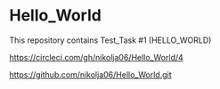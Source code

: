 # Hello_World
This repository contains Test_Task #1 (HELLO_WORLD)

https://circleci.com/gh/nikolja06/Hello_World/4

https://github.com/nikolja06/Hello_World.git
